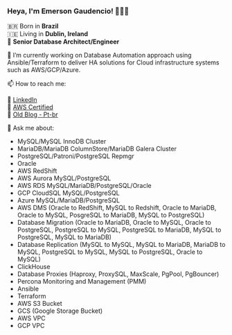 ### Heya, I'm Emerson Gaudencio! 👨🏻‍💻

🇧🇷 Born in **Brazil** <br />
🇮🇪 Living in **Dublin, Ireland** <br />
🚀 **Senior Database Architect/Engineer** <br />

🔭 I’m currently working on Database Automation approach using Ansible/Terraform to deliver HA solutions for Cloud infrastructure systems such as AWS/GCP/Azure. <br />

📫 How to reach me: <br />

💼 [LinkedIn](https://www.linkedin.com/in/emersongaudencio/en) <br />
💼 [AWS Certified](https://www.youracclaim.com/badges/b48ebda3-4225-4f76-be54-a3926532d713/linked_in_profile) <br />
🚀 [Old Blog - Pt-br](http://blog.gaudencio.net.br) <br />

💬 Ask me about: <br />

- MySQL/MySQL InnoDB Cluster
- MariaDB/MariaDB ColumnStore/MariaDB Galera Cluster
- PostgreSQL/Patroni/PostgreSQL Repmgr
- Oracle
- AWS RedShift
- AWS Aurora MySQL/PostgreSQL
- AWS RDS MySQL/MariaDB/PostgreSQL/Oracle
- GCP CloudSQL MySQL/PostgreSQL
- Azure MySQL/MariaDB/PostgreSQL
- AWS DMS (Oracle to RedShift, MySQL to Redshift, Oracle to MariaDB, Oracle to MySQL, PosgreSQL to MariaDB, MySQL to PostgreSQL)
- Database Migration (Oracle to MariaDB, Oracle to MySQL, Oracle to PostgreSQL, PostgreSQL to MySQL, PostgreSQL to MariaDB, MySQL to PostgreSQL, MySQL to MariaDB)
- Database Replication (MySQL to MySQL, MySQL to MariaDB, MariaDB to MySQL, PostgreSQL to MySQL, MySQL to PostgreSQL, Oracle to MySQL)
- ClickHouse
- Database Proxies (Haproxy, ProxySQL, MaxScale, PgPool, PgBouncer)
- Percona Monitoring and Management (PMM)
- Ansible
- Terraform
- AWS S3 Bucket
- GCS (Google Storage Bucket)
- AWS VPC
- GCP VPC

<!--
**emersongaudencio/emersongaudencio** is a ✨ _special_ ✨ repository because its `README.md` (this file) appears on your GitHub profile.

Here are some ideas to get you started:

- 🔭 I’m currently working on ...
- 🌱 I’m currently learning ...
- 👯 I’m looking to collaborate on ...
- 🤔 I’m looking for help with ...
- 💬 Ask me about ...
- 📫 How to reach me: ...
- 😄 Pronouns: ...
- ⚡ Fun fact: ...
-->
